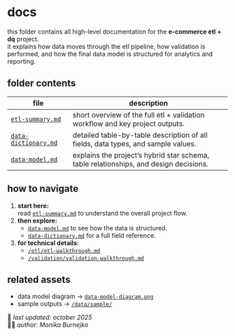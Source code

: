 # docs
this folder contains all high-level documentation for the **e-commerce etl + dq** project.  
it explains how data moves through the etl pipeline, how validation is performed, and how the final data model is structured for analytics and reporting.

## folder contents
| file | description |
|------|--------------|
| [`etl-summary.md`](etl-summary.md) | short overview of the full etl + validation workflow and key project outputs. |
| [`data-dictionary.md`](data-dictionary.md) | detailed table-by-table description of all fields, data types, and sample values. |
| [`data-model.md`](data-model.md) | explains the project’s hybrid star schema, table relationships, and design decisions. |

## how to navigate
1. **start here:**  
   read [`etl-summary.md`](./etl-summary.md) to understand the overall project flow.  
2. **then explore:**  
   - [`data-model.md`](./data-model.md) to see how the data is structured.  
   - [`data-dictionary.md`](./data-dictionary.md) for a full field reference.  
3. **for technical details:**  
   - [`/etl/etl-walkthrough.md`](../etl/etl-walkthrough.md)  
   - [`/validation/validation-walkthrough.md`](../validation/validation-walkthrough.md)

## related assets
- data model diagram → [`data-model-diagram.png`](./data-model-diagram.png)  
- sample outputs → [`/data/sample/`](../data/sample/)  

📅 *last updated: october 2025*  
👩‍💻 *author: Monika Burnejko*
